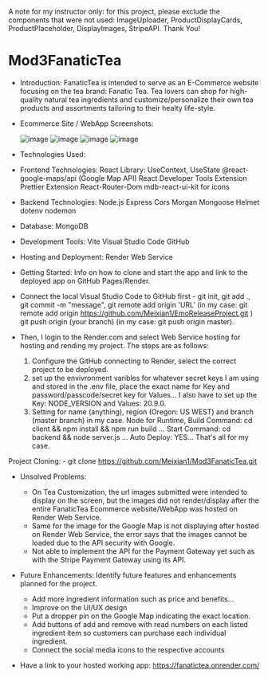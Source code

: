 A note for my instructor only: for this project, please exclude the components that were not used: ImageUploader, ProductDisplayCards, ProductPlaceholder, DisplayImages, StripeAPI. Thank You! 

# Mod3FanaticTea

- Introduction: FanaticTea is intended to serve as an E-Commerce website focusing on the tea brand: Fanatic Tea. Tea lovers can shop for high-quality natural tea ingredients and customize/personalize their own tea products and assortments tailoring to their healty life-style.

- Ecommerce Site / WebApp Screenshots:

  ![image](https://github.com/Meixian1/Mod3FanaticTea/assets/124223514/e253c56f-fb3f-49a4-b96f-7b104300ad57)
 ![image](https://github.com/Meixian1/Mod3FanaticTea/assets/124223514/ef2ebb69-8a58-43f3-9c3c-f522371547a6)
  ![image](https://github.com/Meixian1/Mod3FanaticTea/assets/124223514/2d4e6547-f1b5-4e07-b295-6fd21f7fb6d0)
![image](https://github.com/Meixian1/Mod3FanaticTea/assets/124223514/70158fe8-ad21-4e54-aa4c-4cd621f133a8)



 
- Technologies Used:
- Frontend Technologies:
React Library: UseContext, UseState
@react-google-maps/api (Google Map API)
React Developer Tools Extension
Prettier Extension
React-Router-Dom
mdb-react-ui-kit for icons

- Backend Technologies:
Node.js
Express
Cors
Morgan
Mongoose
Helmet
dotenv
nodemon

- Database:
MongoDB

- Development Tools:
Vite
Visual Studio Code
GitHub

- Hosting and Deployment:
Render Web Service
  
- Getting Started: Info on how to clone and start the app and link to the deployed app on GitHub Pages/Render.
- Connect the local Visual Studio Code to GitHub first - git init, git add ., git commit -m "message", git remote add origin 'URL' (in my case: git remote add origin https://github.com/Meixian1/EmoReleaseProject.git ) git push origin (your branch) (in my case: git push origin master).
- Then, I login to the Render.com and select Web Service hosting for hosting and rending my project. The steps are as follows:
  1. Configure the GitHub connecting to Render, select the correct project to be deployed.
  2. set up the envivronment varibles for whatever secret keys I am using and stored in the .env file, place the exact name for Key and password/passcode/secret key for Values... I also have to set up the Key: NODE_VERSION and Values: 20.9.0.
  3. Setting for name (anything), region (Oregon: US WEST) and branch (master branch) in my case. Node for Runtime, Build Command: cd client && npm install && npm run build ... Start Command: cd backend && node server.js ... Auto Deploy: YES... That's all for my case. 

Project Cloning: - git clone https://github.com/Meixian1/Mod3FanaticTea.git

- Unsolved Problems:
  - On Tea Customization, the url images submitted were intended to display on the screen, but the images did not render/display after the entire FanaticTea Ecommerce website/WebApp was hosted on Render Web Service.
  - Same for the image for the Google Map is not displaying after hosted on Render Web Service, the error says that the images cannot be loaded due to the API security with Google.
  - Not able to implement the API for the Payment Gateway yet such as with the Stripe Payment Gateway using its API. 

- Future Enhancements: Identify future features and enhancements planned for the project.
  - Add more ingredient information such as price and benefits...
  - Improve on the UI/UX design
  - Put a dropper pin on the Google Map indicating the exact location. 
  - Add buttons of add and remove with read numbers on each listed ingredient item so customers can purchase each individual ingredient.
  - Connect the social media icons to the respective accounts 
  
- Have a link to your hosted working app: https://fanatictea.onrender.com/
 
